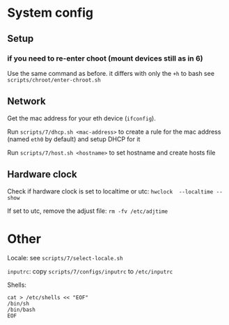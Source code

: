 # System config

## Setup

### if you need to re-enter choot (mount devices still as in 6)

Use the same command as before. it differs with only the `+h` to bash
see `scripts/chroot/enter-chroot.sh`

## Network

Get the mac address for your eth device (`ifconfig`).

Run `scripts/7/dhcp.sh <mac-address>` to create a rule for the mac address (named `eth0` by default) and setup DHCP for it

Run `scripts/7/host.sh <hostname>` to set hostname and create hosts file

## Hardware clock

Check if hardware clock is set to localtime or utc: `hwclock  --localtime --show`

If set to utc, remove the adjust file: `rm -fv /etc/adjtime`

# Other

Locale: see `scripts/7/select-locale.sh`

`inputrc`: copy `scripts/7/configs/inputrc` to `/etc/inputrc`

Shells:

```
cat > /etc/shells << "EOF"
/bin/sh
/bin/bash
EOF
```
